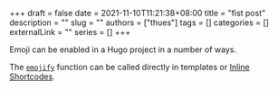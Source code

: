 +++ 
draft = false
date = 2021-11-10T11:21:38+08:00
title = "fist post"
description = ""
slug = ""
authors = ["thues"]
tags = []
categories = []
externalLink = ""
series = []
+++


Emoji can be enabled in a Hugo project in a number of ways.

<!--more-->
The [`emojify`](https://gohugo.io/functions/emojify/) function can be called directly in templates or [Inline Shortcodes](https://gohugo.io/templates/shortcode-templates/#inline-shortcodes).
